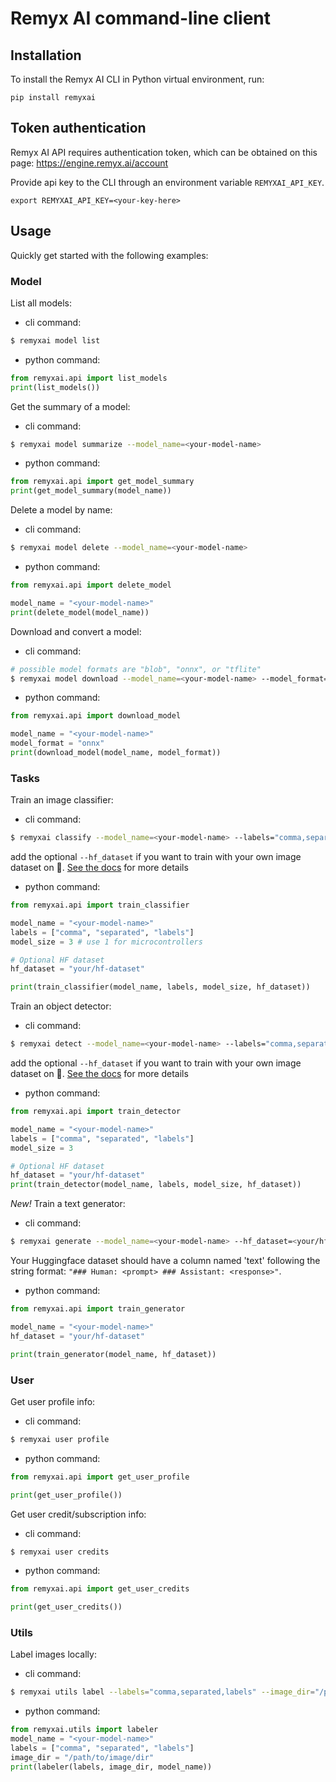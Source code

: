 # Remyx AI command-line client

## Installation
To install the Remyx AI CLI in Python virtual environment, run:

```
pip install remyxai
```

## Token authentication
Remyx AI API requires authentication token, which can be obtained on this page: https://engine.remyx.ai/account

Provide api key to the CLI through an environment variable `REMYXAI_API_KEY`.
```
export REMYXAI_API_KEY=<your-key-here>
```

## Usage
Quickly get started with the following examples:

### Model
List all models:
* cli command:
```bash
$ remyxai model list
```
* python command:
```python
from remyxai.api import list_models
print(list_models())
```

Get the summary of a model:
* cli command:
```bash
$ remyxai model summarize --model_name=<your-model-name>
```
* python command:
```python
from remyxai.api import get_model_summary
print(get_model_summary(model_name))
```

Delete a model by name:
* cli command:
```bash
$ remyxai model delete --model_name=<your-model-name>
```
* python command:
```python
from remyxai.api import delete_model

model_name = "<your-model-name>"
print(delete_model(model_name))
```

Download and convert a model:
* cli command:
```bash
# possible model formats are "blob", "onnx", or "tflite"
$ remyxai model download --model_name=<your-model-name> --model_format="onnx"
```
* python command:
```python
from remyxai.api import download_model 

model_name = "<your-model-name>"
model_format = "onnx"
print(download_model(model_name, model_format))
```

### Tasks
Train an image classifier:
* cli command:
```bash
$ remyxai classify --model_name=<your-model-name> --labels="comma,separated,labels" --model_size=<int between 1-5>
```

add the optional `--hf_dataset` if you want to train with your own image dataset on 🤗. [See the docs](https://huggingface.co/docs/datasets/v2.14.5/image_dataset#imagefolder) for more details

* python command:
```python
from remyxai.api import train_classifier

model_name = "<your-model-name>"
labels = ["comma", "separated", "labels"]
model_size = 3 # use 1 for microcontrollers

# Optional HF dataset
hf_dataset = "your/hf-dataset"

print(train_classifier(model_name, labels, model_size, hf_dataset))
```

Train an object detector:
* cli command:
```bash
$ remyxai detect --model_name=<your-model-name> --labels="comma,separated,labels" --model_size=<int between 1-5>
```

add the optional `--hf_dataset` if you want to train with your own image dataset on 🤗. [See the docs](https://huggingface.co/docs/datasets/v2.14.5/image_dataset#object-detection) for more details

* python command:
```python
from remyxai.api import train_detector

model_name = "<your-model-name>"
labels = ["comma", "separated", "labels"]
model_size = 3

# Optional HF dataset
hf_dataset = "your/hf-dataset"
print(train_detector(model_name, labels, model_size, hf_dataset))
```

*New!* Train a text generator:
* cli command:
```bash
$ remyxai generate --model_name=<your-model-name> --hf_dataset=<your/hf-dataset>
```

Your Huggingface dataset should have a column named 'text' following the string format: `"### Human: <prompt> ### Assistant: <response>"`.

* python command:
```python
from remyxai.api import train_generator

model_name = "<your-model-name>"
hf_dataset = "your/hf-dataset"

print(train_generator(model_name, hf_dataset))
```

### User

Get user profile info:
* cli command:
```bash
$ remyxai user profile
```
* python command:
```python
from remyxai.api import get_user_profile

print(get_user_profile())
```


Get user credit/subscription info:
* cli command:
```bash
$ remyxai user credits
```
* python command:
```python
from remyxai.api import get_user_credits

print(get_user_credits())
```

### Utils
Label images locally:
* cli command:
```bash
$ remyxai utils label --labels="comma,separated,labels" --image_dir="/path/to/image/dir"
```

* python command:
```python
from remyxai.utils import labeler
model_name = "<your-model-name>"
labels = ["comma", "separated", "labels"]
image_dir = "/path/to/image/dir"
print(labeler(labels, image_dir, model_name))
```

